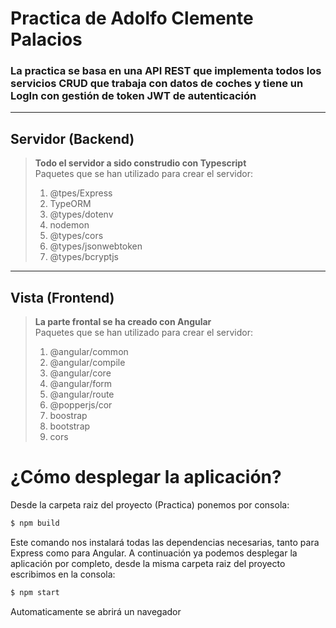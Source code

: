 # Practica de Adolfo Clemente Palacios

### La practica se basa en una API REST que implementa todos los servicios CRUD que trabaja con datos de coches y tiene un LogIn con gestión de token JWT de autenticación
---
## Servidor (Backend)

> **Todo el servidor a sido construdio con Typescript**    
> Paquetes que se han utilizado para crear el servidor:
> 1. @tpes/Express
> 2. TypeORM
> 3. @types/dotenv
> 4. nodemon
> 5. @types/cors
> 6. @types/jsonwebtoken
> 7. @types/bcryptjs

---
## Vista (Frontend)

> **La parte frontal se ha creado con Angular**    
> Paquetes que se han utilizado para crear el servidor:
> 1. @angular/common
> 1. @angular/compile
> 1. @angular/core
> 1. @angular/form
> 1. @angular/route
> 1. @popperjs/cor
> 1. boostrap
> 1. bootstrap
> 1. cors

# ¿Cómo desplegar la aplicación?


Desde la carpeta raiz del proyecto (Practica) ponemos por consola:
````bash
$ npm build
````
Este comando nos instalará todas las dependencias necesarias, tanto para Express como para Angular. A continuación ya podemos desplegar la aplicación por completo, desde la misma carpeta raiz del proyecto escribimos en la consola:
````bash
$ npm start
````

Automaticamente se abrirá un navegador